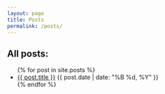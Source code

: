 ```yaml
---
layout: page
title: Posts
permalink: /posts/
---
```

## All posts:
<ul>
  {% for post in site.posts %}
    <li>
      <a href="/pyClocks{{ post.url }}" class="postLink">{{ post.title }}</a>
      <span>{{ post.date | date: "%B %d, %Y" }}</span>
    </li>
  {% endfor %}
</ul>
